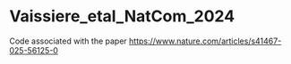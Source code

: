 # Vaissiere_etal_NatCom_2024
Code associated with the paper
https://www.nature.com/articles/s41467-025-56125-0
